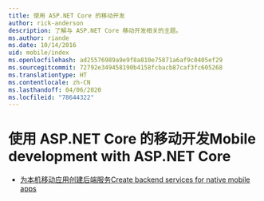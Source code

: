 ```yaml
---
title: 使用 ASP.NET Core 的移动开发
author: rick-anderson
description: 了解与 ASP.NET Core 移动开发相关的主题。
ms.author: riande
ms.date: 10/14/2016
uid: mobile/index
ms.openlocfilehash: ad25576989a9e9f8a810e75871a6af9c0405ef29
ms.sourcegitcommit: 72792e349458190b4158fcbacb87caf3fc605268
ms.translationtype: HT
ms.contentlocale: zh-CN
ms.lasthandoff: 04/06/2020
ms.locfileid: "78644322"
---
```

# <a name="mobile-development-with-aspnet-core"></a><span data-ttu-id="d4847-103">使用 ASP.NET Core 的移动开发</span><span class="sxs-lookup"><span data-stu-id="d4847-103">Mobile development with ASP.NET Core</span></span>

* [<span data-ttu-id="d4847-104">为本机移动应用创建后端服务</span><span class="sxs-lookup"><span data-stu-id="d4847-104">Create backend services for native mobile apps</span></span>](native-mobile-backend.md)
